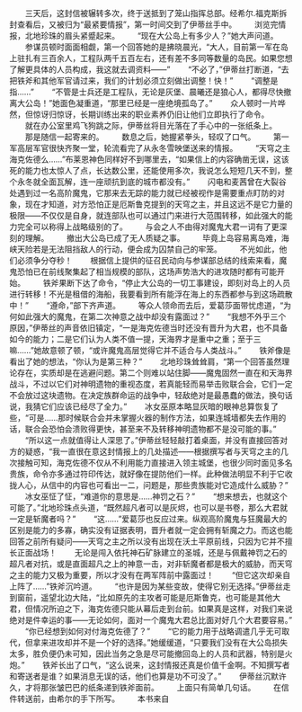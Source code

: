 　　三天后，这封信被辗转多次，终于送抵到了笼山指挥总部。经希尔.福克斯拆封查看后，又被归为“最紧要情报”，第一时间交到了伊蒂丝手中。
　　浏览完情报，北地珍珠的眉头紧蹙起来。
　　“现在大公岛上有多少人？”她大声问道。
　　参谋员顿时面面相觑，第一个回答她的是拂晓晨光，“大人，目前第一军在岛上驻扎有三百余人，工程队两千五百左右，还有差不多同等数量的岛民。如果您想了解更具体的人员构成，我这就去调资料——”
　　“不必了，”伊蒂丝打断道，“去把铁斧和其他军官请过来，我们的计划必须立刻做出调整！快！”
　　“调整是指……”
　　“不管是士兵还是工程队，无论是灰堡、晨曦还是狼心人，都得尽快撤离大公岛！”她面色凝重道，“那里已经是一座绝境孤岛了。”
　　众人顿时一片哗然，但惊讶归惊讶，长期训练出来的职业素养仍旧让他们立即执行了命令。
　　就在办公室里鸡飞狗跳之际，伊蒂丝将目光落在了手心中的一张纸条上。
　　那是随信一起寄来的。
　　数息之后，她握紧拳头，轻叹了口气。
　　第一军高层军官很快齐聚一堂，轮流看完了从永冬雪映堡送来的情报。
　　“天穹之主海克佐德么……”布莱恩神色同样好不到哪里去，“如果信上的内容确凿无误，这该死的能力也太惊人了点，长达数公里，还能使用多次，我说怎么短短几天不到，整个永冬就全面瓦解，连一座顽抗到底的城市都没有。”
　　闪电和麦茜曾在大裂谷处遇到过一名高阶魔鬼，它那来去无踪的能力就已经被视作是需要重点盯防的对象，现在才知道，对方恐怕正是厄斯鲁克提到的天穹之主，并且这远不是它力量的极限——不仅仅是自身，就连部队也可以通过门来进行大范围转移，如此强大的能力完全可以称得上战略级别的了。
　　与会之人不由得对魔鬼大君一词有了更深刻的理解。
　　撤出大公岛已成了无人质疑之事。
　　毕竟上岛容易离岛难，海峡天险若是无法阻挡敌人的行动，便会成为囚禁自己的牢笼。
　　不光如此，他们必须争分夺秒！
　　根据信上提供的征召民动向与参谋部总结的线索来看，魔鬼恐怕已在前线聚集起了相当规模的部队，这场声势浩大的进攻随时都有可能开始。
　　铁斧果断下达了命令，“停止大公岛的一切工事建设，即刻对岛上的人员进行转移！不光是租借的海船，我要看到所有能浮在海上的东西都参与到这场疏散中！”
　　“遵命，”部下齐声道。
　　等众人领命而去后，爱葛莎面带忧虑道，“为何如此强大的魔鬼，在第二次神意之战中却没有露面过？”
　　“我想不外乎三个原因，”伊蒂丝的声音依旧镇定，“一是海克佐德当时还没有晋升为大君，也不具备如今的能力；二是它们认为人类不值一提，天海界才是重中之重；至于三嘛……”她故意顿了顿，“或许魔鬼高层觉得它并不适合与人类战斗。”
　　铁斧像是看出了她的想法，“你认为是第三种？”
　　北地珍珠耸耸肩，“第一个回答虽然理论存在，实质却是在逃避问题。第二个则难以站住脚——魔鬼固然一直在和天海界战斗，不过以它们对神明遗物的重视态度，若真能轻而易举击败联合会，它们一定不会放过这块遗物。在决定族群命运的战争中，轻敌绝对是最愚蠢的做法，换句话说，我猜它们应该已经尽了全力。”
　　冰女巫原本略显灰暗的眼神总算恢复了些，“可是……那时候联合会并未掌握火器的制作方法，如果连城墙都失去作用的话，联合会恐怕会溃败得更快，甚至来不及转移神明遗物都不是没可能的事。”
　　“所以这一点就值得让人深思了。”伊蒂丝轻轻敲打着桌面，并没有直接回答对方的疑惑，“我一直很在意这封情报上的几处描述——根据撰写者与天穹之主的几次接触可知，海克佐德不仅从不利用能力直接进入领主城堡，也很少同时面见多名贵族，命令亦多通过符印传达，就好像在提防他们一样。此种做法明显不利于它收拢人心，从信中的内容也可看出一二，问题是，那些贵族能对它造成什么威胁？”
　　冰女巫怔了怔，“难道你的意思是……神罚之石？”
　　“想来想去，也就这个可能了。”北地珍珠点头道，“既然超凡者可以是灰烬，也可以是书卷，那么大君就一定是斩魔者吗？”
　　“这……”爱葛莎也反应过来。纵观高阶魔鬼与狂魔最大的区别是能力的多寡，确实没有证据表明，晋升者就一定会拥有斩魔之力。而这也能回答之前所有疑问——天穹之主之所以没有出现在沃土平原前线，只因为它并不擅长正面战场！
　　无论是闯入依托神石矿脉建立的圣城，还是与佩戴神罚之石的超凡者对抗，或是直面超凡之上的神意一击，对非斩魔者都是极大的威胁，而天穹之主的能力又极为重要，所以才没有在两军阵前中露面过！
　　“但它这次却亲自上阵了……”铁斧沉吟道。
　　“也许是因为某些变故，使得它别无选择。”伊蒂丝走到窗前，遥望北边大陆，“比如原先的主攻者可能是厄斯鲁克，也可能是其他大君，但情况所迫之下，海克佐德只能从幕后走到台前。如果真是这样，对我们来说绝对是件幸运的事——无论如何，面对一个魔鬼大君总比面对好几个大君要容易。”
　　“你已经想到如何对付海克佐德了？”
　　“它的能力用于战略调遣几乎无可取代，但拿来进攻却并不是一个好的选择。”她缓缓道，“只要我们没有在大公岛损失太多，胜负便仍未可知，因此当务之急是尽可能撤回岛上的人员和武器，特别是火炮。”
　　铁斧长出了口气，“这么说来，这封情报还真是价值千金啊。不知撰写者和寄送者是谁？如果消息无误的话，他们也算是功不可没了。”
　　伊蒂丝沉默许久，才将那张皱巴巴的纸条递到铁斧面前。
　　上面只有简单几句话。
　　在信件转送前，由希尔的手下所写。
　　本书来自